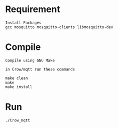 
# Requirement

    Install Packages 
    gcc mosquitto mosquitto-clients libmosquitto-dev


# Compile

    Compile using GNU Make

    in Crow/mqtt run these commands

    make clean 
    make 
    make install


# Run

    ./Crow_mqtt 



